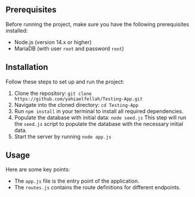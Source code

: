 

## Prerequisites

Before running the project, make sure you have the following prerequisites installed:

- Node.js (version 14.x or higher)
- MariaDB (with user `root` and password `root`)

## Installation

Follow these steps to set up and run the project:

1. Clone the repository: ```git clone https://github.com/yahiaelfellah/Testing-App.git```
2. Navigate into the cloned directory: ```cd Testing-App```
3. Run `npm install` in your terminal to install all required dependencies. 
4. Populate the database with initial data:   ```node seed.js```
This step will run the `seed.js` script to populate the database with the necessary initial data.
5. Start the server by running ```node app.js```

## Usage

 Here are some key points:
- The `app.js` file is the entry point of the application.
- The `routes.js` contains the route definitions for different endpoints.
